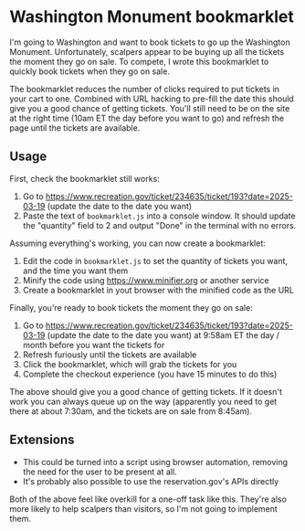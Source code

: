 # Washington Monument bookmarklet

I'm going to Washington and want to book tickets to go up the Washington Monument. Unfortunately, scalpers appear to be buying up all the tickets the moment they go on sale. To compete, I wrote this bookmarklet to quickly book tickets when they go on sale.

The bookmarklet reduces the number of clicks required to put tickets in your cart to one. Combined with URL hacking to pre-fill the date this should give you a good chance of getting tickets. You'll still need to be on the site at the right time (10am ET the day before you want to go) and refresh the page until the tickets are available.

## Usage

First, check the bookmarklet still works:
1. Go to https://www.recreation.gov/ticket/234635/ticket/193?date=2025-03-19 (update the date to the date you want)
1. Paste the text of `bookmarklet.js` into a console window. It should update the "quantity" field to 2 and output "Done" in the terminal with no errors.

Assuming everything's working, you can now create a bookmarklet:
1. Edit the code in `bookmarklet.js` to set the quantity of tickets you want, and the time you want them
1. Minify the code using https://www.minifier.org or another service
1. Create a bookmarklet in yout browser with the minified code as the URL

Finally, you're ready to book tickets the moment they go on sale:
1. Go to https://www.recreation.gov/ticket/234635/ticket/193?date=2025-03-19 (update the date to the date you want) at 9:58am ET the day / month before you want the tickets for
1. Refresh furiously until the tickets are available
1. Click the bookmarklet, which will grab the tickets for you
1. Complete the checkout experience (you have 15 minutes to do this)

The above should give you a good chance of getting tickets. If it doesn't work you can always queue up on the way (apparently you need to get there at about 7:30am, and the tickets are on sale from 8:45am).

## Extensions

* This could be turned into a script using browser automation, removing the need for the user to be present at all.
* It's probably also possible to use the reservation.gov's APIs directly

Both of the above feel like overkill for a one-off task like this. They're also more likely to help scalpers than visitors, so I'm not going to implement them.
